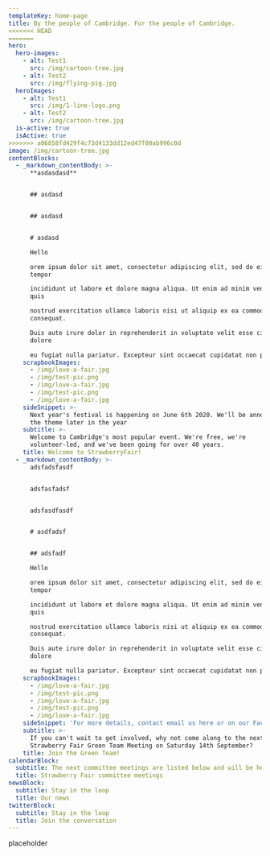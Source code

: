 ```yaml
---
templateKey: home-page
title: By the people of Cambridge. For the people of Cambridge.
<<<<<<< HEAD
=======
hero:
  hero-images:
    - alt: Test1
      src: /img/cartoon-tree.jpg
    - alt: Test2
      src: /img/flying-pig.jpg
  heroImages:
    - alt: Test1
      src: /img/1-line-logo.png
    - alt: Test2
      src: /img/cartoon-tree.jpg
  is-active: true
  isActive: true
>>>>>>> a06858fd429f4c73d4133dd12ed47f00ab996c0d
image: /img/cartoon-tree.jpg
contentBlocks:
  - _markdown_contentBody: >-
      **asdasdasd**


      ## asdasd


      ## asdasd


      # asdasd

      Hello

      orem ipsum dolor sit amet, consectetur adipiscing elit, sed do eiusmod
      tempor 

      incididunt ut labore et dolore magna aliqua. Ut enim ad minim veniam,
      quis 

      nostrud exercitation ullamco laboris nisi ut aliquip ex ea commodo
      consequat. 

      Duis aute irure dolor in reprehenderit in voluptate velit esse cillum
      dolore 

      eu fugiat nulla pariatur. Excepteur sint occaecat cupidatat non proident, 
    scrapbookImages:
      - /img/love-a-fair.jpg
      - /img/test-pic.png
      - /img/love-a-fair.jpg
      - /img/test-pic.png
      - /img/love-a-fair.jpg
    sideSnippet: >-
      Next year's festival is happening on June 6th 2020. We'll be announcing
      the theme later in the year
    subtitle: >-
      Welcome to Cambridge's most popular event. We're free, we're
      volunteer-led, and we've been going for over 40 years.
    title: Welcome to StrawberryFair!
  - _markdown_contentBody: >-
      adsfadsfasdf


      adsfasfadsf


      adsfasdfasdf


      # asdfadsf


      ## adsfadf

      Hello

      orem ipsum dolor sit amet, consectetur adipiscing elit, sed do eiusmod
      tempor 

      incididunt ut labore et dolore magna aliqua. Ut enim ad minim veniam,
      quis 

      nostrud exercitation ullamco laboris nisi ut aliquip ex ea commodo
      consequat. 

      Duis aute irure dolor in reprehenderit in voluptate velit esse cillum
      dolore 

      eu fugiat nulla pariatur. Excepteur sint occaecat cupidatat non proident, 
    scrapbookImages:
      - /img/love-a-fair.jpg
      - /img/test-pic.png
      - /img/love-a-fair.jpg
      - /img/test-pic.png
      - /img/love-a-fair.jpg
    sideSnippet: 'For more details, contact email us here or on our Facebook page'
    subtitle: >-
      If you can't wait to get involved, why not come along to the next
      Strawberry Fair Green Team Meeting on Saturday 14th September?
    title: Join the Green Team!
calendarBlock:
  subtitle: The next committee meetings are listed below and will be held at...
  title: Strawberry Fair committee meetings
newsBlock:
  subtitle: Stay in the loop
  title: Our news
twitterBlock:
  subtitle: Stay in the loop
  title: Join the conversation
---
```

placeholder
